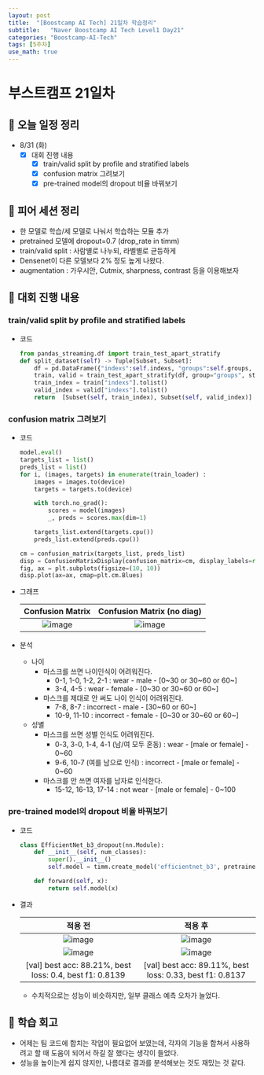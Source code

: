 ```yaml
---
layout: post
title:  "[Boostcamp AI Tech] 21일차 학습정리"
subtitle:   "Naver Boostcamp AI Tech Level1 Day21"
categories: "Boostcamp-AI-Tech"
tags: [5주차]
use_math: true
---
```


# 부스트캠프 21일차

## 📝 오늘 일정 정리

* 8/31 (화)
  - [x] 대회 진행 내용
    - [x] train/valid split by profile and stratified labels
    - [x] confusion matrix 그려보기
    - [x] pre-trained model의 dropout 비율 바꿔보기

## 🌱 피어 세션 정리

- 한 모델로 학습/세 모델로 나눠서 학습하는 모듈 추가
- pretrained 모델에 dropout=0.7 (drop_rate in timm)
- train/valid split : 사람별로 나누되, 라벨별로 균등하게
- Densenet이 다른 모델보다 2% 정도 높게 나왔다.
- augmentation : 가우시안, Cutmix, sharpness, contrast 등을 이용해보자

## 🚩 대회 진행 내용

### train/valid split by profile and stratified labels

* 코드
  ```python
  from pandas_streaming.df import train_test_apart_stratify
  def split_dataset(self) -> Tuple[Subset, Subset]:
      df = pd.DataFrame({"indexs":self.indexs, "groups":self.groups, "labels":self.all_labels})
      train, valid = train_test_apart_stratify(df, group="groups", stratify="labels", test_size=self.val_ratio)
      train_index = train["indexs"].tolist()
      valid_index = valid["indexs"].tolist()
      return  [Subset(self, train_index), Subset(self, valid_index)]
  ```

### confusion matrix 그려보기

* 코드
  ```python
  model.eval()
  targets_list = list()
  preds_list = list()
  for i, (images, targets) in enumerate(train_loader) : 
      images = images.to(device)
      targets = targets.to(device)
  
      with torch.no_grad():
          scores = model(images)
          _, preds = scores.max(dim=1)
  
      targets_list.extend(targets.cpu())
      preds_list.extend(preds.cpu())
  
  cm = confusion_matrix(targets_list, preds_list)
  disp = ConfusionMatrixDisplay(confusion_matrix=cm, display_labels=range(18))
  fig, ax = plt.subplots(figsize=(10, 10))
  disp.plot(ax=ax, cmap=plt.cm.Blues)
  ```

* 그래프

  |                       Confusion Matrix                       |                  Confusion Matrix (no diag)                  |
  | :----------------------------------------------------------: | :----------------------------------------------------------: |
  | ![image](https://user-images.githubusercontent.com/35680202/131479099-8d0e3f93-6a2b-4079-ba0d-cd5852b62937.png) | ![image](https://user-images.githubusercontent.com/35680202/131480362-6098385d-39d9-4b97-96ba-aef3784fae5d.png) |

* 분석
  * 나이
    * 마스크를 쓰면 나이인식이 어려워진다.
      * 0-1, 1-0, 1-2, 2-1 : wear - male - [0~30 or 30~60 or 60~]
      * 3-4, 4-5 : wear - female - [0~30 or 30~60 or 60~]
    * 마스크를 제대로 안 써도 나이 인식이 어려워진다.
      * 7-8, 8-7 : incorrect - male - [30~60 or 60~]
      * 10-9, 11-10 : incorrect - female - [0~30 or 30~60 or 60~]
  * 성별
    * 마스크를 쓰면 성별 인식도 어려워진다.
      * 0-3, 3-0, 1-4, 4-1 (남/여 모두 혼동) : wear - [male or female] - 0~60
      * 9-6, 10-7 (여를 남으로 인식) : incorrect - [male or female] - 0~60
    * 마스크를 안 쓰면 여자를 남자로 인식한다.
      * 15-12, 16-13, 17-14 : not wear - [male or female] - 0~100

### pre-trained model의 dropout 비율 바꿔보기

* 코드
  ```python
  class EfficientNet_b3_dropout(nn.Module):
      def __init__(self, num_classes):
          super().__init__()
          self.model = timm.create_model('efficientnet_b3', pretrained=True, num_classes=num_classes, drop_rate=0.7)
  
      def forward(self, x):
          return self.model(x)
  ```

* 결과

  |                           적용 전                            |                           적용 후                            |
  | :----------------------------------------------------------: | :----------------------------------------------------------: |
  | ![image](https://user-images.githubusercontent.com/35680202/131479099-8d0e3f93-6a2b-4079-ba0d-cd5852b62937.png) | ![image](https://user-images.githubusercontent.com/35680202/131493768-5fdeb363-e69c-4e1f-b3a3-afe28af2af6f.png) |
  | ![image](https://user-images.githubusercontent.com/35680202/131480362-6098385d-39d9-4b97-96ba-aef3784fae5d.png) | ![image](https://user-images.githubusercontent.com/35680202/131493854-94a6811d-65f9-4f77-ba72-c90d5599ede0.png) |
  |   [val] best acc: 88.21%, best loss: 0.4, best f1: 0.8139    |   [val] best acc: 89.11%, best loss: 0.33, best f1: 0.8137   |

  * 수치적으로는 성능이 비슷하지만, 일부 클래스 예측 오차가 늘었다.


## 🚀 학습 회고

* 어제는 팀 코드에 합치는 작업이 필요없어 보였는데, 각자의 기능을 합쳐서 사용하려고 할 때 도움이 되어서 하길 잘 했다는 생각이 들었다.
* 성능을 높이는게 쉽지 않지만, 나름대로 결과를 분석해보는 것도 재밌는 것 같다.

